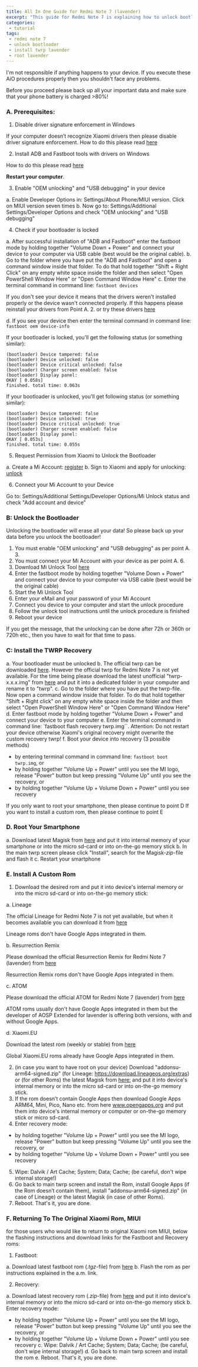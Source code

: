 ```yaml
---
title: All In One Guide for Redmi Note 7 (lavender)
excerpt: "This guide for Redmi Note 7 is explaining how to unlock bootloader, installing twrp, rooting, installing custom rom etc."
categories:
 - tutorial
tags:
 - redmi note 7
 - unlock bootloader
 - install twrp lavender
 - root lavender
---
```

I'm not responsible if anything happens to your device. If you execute these AiO procedures properly then you shouldn't face any problems.

Before you proceed please back up all your important data and make sure that your phone battery is charged >80%!

### A. Prerequisites:

1. Disable driver signature enforcement in Windows

If your computer doesn’t recognize Xiaomi drivers then please disable driver signature enforcement. How to do this please read [here](http://en.miui.com/thread-237673-1-1.html)

2. Install ADB and Fastboot tools with drivers on Windows

How to do this please read [here](https://forum.xda-developers.com/showthread.php?t=2588979)

**Restart your computer**.

3. Enable "OEM unlocking" and "USB debugging" in your device

a. Enable Developer Options in: Settings/About Phone/MIUI version. Click on MIUI version seven times
b. Now go to: Settings/Additional Settings/Developer Options and check "OEM unlocking" and "USB debugging"

4. Check if your bootloader is locked

a. After successful installation of "ADB and Fastboot" enter the fastboot mode by holding together "Volume Down + Power" and connect your device to your computer via USB cable (best would be the original cable).
b. Go to the folder where you have put the "ADB and Fastboot" and open a command window inside that folder. To do that hold together "Shift + Right Click" on any empty white space inside the folder and then select "Open PowerShell Window Here" or "Open Command Window Here"
c. Enter the terminal command in command line: `fastboot devices`

If you don't see your device it means that the drivers weren't installed properly or the device wasn't connected properly. If this happens please reinstall your drivers from Point A. 2. or try these drivers [here](http://xiaomiadvices.com/download-xiaomi-usb-drivers/)

d. If you see your device then enter the terminal command in command line: `fastboot oem device-info`

If your bootloader is locked, you'll get the following status (or something similar):
```
(bootloader) Device tampered: false
(bootloader) Device unlocked: false
(bootloader) Device critical unlocked: false
(bootloader) Charger screen enabled: false
(bootloader) Display panel:
OKAY [ 0.058s]
finished. total time: 0.063s
```

If your bootloader is unlocked, you'll get following status (or something similar):

```
(bootloader) Device tampered: false
(bootloader) Device unlocked: true
(bootloader) Device critical unlocked: true
(bootloader) Charger screen enabled: false
(bootloader) Display panel:
OKAY [ 0.053s]
finished. total time: 0.055s
```

5. Request Permission from Xiaomi to Unlock the Bootloader

a. Create a Mi Account: [register](https://global.account.xiaomi.com/pass/register)
b. Sign to Xiaomi and apply for unlocking: [unlock](https://en.miui.com/unlock/)

6. Connect your Mi Account to your Device

Go to: Settings/Additional Settings/Developer Options/Mi Unlock status and check "Add account and device"

### B: Unlock the Bootloader

Unlocking the bootloader will erase all your data! So please back up your data before you unlock the bootloader!

1. You must enable "OEM unlocking" and "USB debugging" as per point A. 3.
2. You must connect your Mi Account with your device as per point A. 6.
3. Download Mi Unlock Tool [here](https://en.miui.com/unlock/)
4. Enter the fastboot mode by holding together "Volume Down + Power" and connect your device to your computer via USB cable (best would be the original cable)
5. Start the Mi Unlock Tool
6. Enter your eMail and your password of your Mi Account
7. Connect you device to your computer and start the unlock procedure
8. Follow the unlock tool instructions until the unlock procedure is finished
9. Reboot your device

If you get the message, that the unlocking can be done after 72h or 360h or 720h etc., then you have to wait for that time to pass.

### C: Install the TWRP Recovery

a. Your bootloader must be unlocked
b. The official twrp can be downloaded [here](https://twrp.me/xiaomi/xiaomiredminote7.html). However the official twrp for Redmi Note 7 is not yet available. For the time being please download the latest unofficial "twrp-x.x.x.img" from [here](https://forum.xda-developers.com/redmi-note-7/development/recovery-unofficial-twrp-touch-recovery-t3921637) and put it into a dedicated folder in your computer and rename it to "twrp".
c. Go to the folder where you have put the twrp-file. Now open a command window inside that folder. To do that hold together "Shift + Right click" on any empty white space inside the folder and then select "Open PowerShell Window Here" or "Open Command Window Here"
d. Enter fastboot mode by holding together "Volume Down + Power" and connect your device to your computer
e. Enter the terminal command in command line: `fastboot flash recovery twrp.img``. Attention: Do not restart your device otherwise Xiaomi's original recovery might overwrite the custom recovery twrp!
f. Boot your device into recovery (3 possible methods)
+ by entering terminal command in command line: `fastboot boot twrp.img`, or
+ by holding together "Volume Up + Power" until you see the MI logo, release "Power" button but keep pressing "Volume Up" until you see the recovery, or
+ by holding together "Volume Up + Volume Down + Power" until you see recovery

If you only want to root your smartphone, then please continue to point D
If you want to install a custom rom, then please continue to point E

### D. Root Your Smartphone

a. Download latest Magisk from [here](https://forum.xda-developers.com/apps/magisk/official-magisk-v7-universal-systemless-t3473445) and put it into internal memory of your smartphone or into the micro sd-card or into on-the-go memory stick
b. In the main twrp screen please click "Install", search for the Magisk-*zip*-file and flash it
c. Restart your smartphone

### E. Install A Custom Rom

1. Download the desired rom and put it into device's internal memory or into the micro sd-card or into on-the-go memory stick:

a. Lineage

The official Lineage for Redmi Note 7 is not yet available, but when it becomes available you can download it from [here](https://download.lineageos.org/lavender)

Lineage roms don't have Google Apps integrated in them.

b. Resurrection Remix

Please download the official Resurrection Remix for Redmi Note 7 (lavender) from [here](https://get.resurrectionremix.com/?dir=lavender)

Resurrection Remix roms don't have Google Apps integrated in them.

c. ATOM

Please download the official ATOM for Redmi Note 7 (lavender) from [here](https://sourceforge.net/projects/atom-os-project/files/Ten/lavender/)

ATOM roms usually don't have Google Apps integrated in them but the developer of AOSP Extended for lavender is offering both versions, with and without Google Apps.

d. Xiaomi.EU

Download the latest rom (weekly or stable) from [here](https://xiaomi.eu/community/)

Global Xiaomi.EU roms already have Google Apps integrated in them.

2. (in case you want to have root on your device) Download "addonsu-arm64-signed.zip" (for Lineage: https://download.lineageos.org/extras) or (for other Roms) the latest Magisk from [here:](https://forum.xda-developers.com/apps/magisk/official-magisk-v7-universal-systemless-t3473445) and put it into device's internal memory or into the micro sd-card or into on-the-go memory stick.
3. If the rom doesn’t contain Google Apps then download Google Apps ARM64, Mini, Pico, Nano etc. from here www.opengapps.org and put them into device's internal memory or computer or on-the-go memory stick or micro sd-card.
4. Enter recovery mode:
+ by holding together "Volume Up + Power" until you see the MI logo, release "Power" button but keep pressing "Volume Up" until you see the recovery, or
+ by holding together "Volume Up + Volume Down + Power" until you see recovery
5. Wipe: Dalvik / Art Cache; System; Data; Cache; (be careful, don't wipe internal storage!)
6. Go back to main twrp screen and install the Rom, install Google Apps (if the Rom doesn’t contain them), install "addonsu-arm64-signed.zip" (in case of Lineage) or the latest Magisk (in case of other Roms).
7. Reboot. That's it, you are done.

### F. Returning To The Original Xiaomi Rom, MIUI

for those users who would like to return to original Xiaomi rom MIUI, below the flashing instructions and download links for the Fastboot and Recovery roms:

1. Fastboot:

a. Download latest fastboot rom (*.tgz*-file) from [here](http://en.miui.com/a-234.html)
b. Flash the rom as per instructions explained in the a.m. link.

2. Recovery:

a. Download latest recovery rom (*.zip*-file) from [here](http://c.mi.com/oc/miuidownload/detail?device=1700360) and put it into device's internal memory or into the micro sd-card or into on-the-go memory stick
b. Enter recovery mode:
+ by holding together "Volume Up + Power" until you see the MI logo, release "Power" button but keep pressing "Volume Up" until you see the recovery, or
+ by holding together "Volume Up + Volume Down + Power" until you see recovery
c. Wipe: Dalvik / Art Cache; System; Data; Cache; (be careful, don't wipe internal storage!)
d. Go back to main twrp screen and install the rom
e. Reboot. That's it, you are done.
